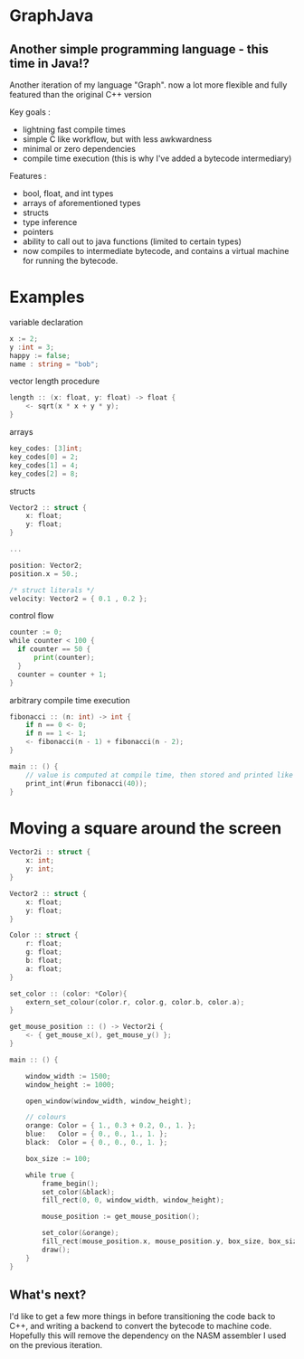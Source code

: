 # GraphJava

## Another simple programming language - this time in Java!?

Another iteration of my language "Graph". now a lot more flexible and fully featured than the original C++ version

Key goals :
- lightning fast compile times
- simple C like workflow, but with less awkwardness
- minimal or zero dependencies
- compile time execution (this is why I've added a bytecode intermediary)

Features : 
- bool, float, and int types
- arrays of aforementioned types
- structs
- type inference
- pointers
- ability to call out to java functions (limited to certain types)
- now compiles to intermediate bytecode, and contains a virtual machine for running the bytecode.

# Examples

variable declaration
```go
x := 2;
y :int = 3;
happy := false;
name : string = "bob";
```

vector length procedure
```go
length :: (x: float, y: float) -> float {
    <- sqrt(x * x + y * y);
}
```

arrays
```go
key_codes: [3]int;
key_codes[0] = 2;
key_codes[1] = 4;
key_codes[2] = 8;
```

structs
```go
Vector2 :: struct {
    x: float;
    y: float;
}

...

position: Vector2;
position.x = 50.;

/* struct literals */
velocity: Vector2 = { 0.1 , 0.2 };
```

control flow
```go
counter := 0;
while counter < 100 {
  if counter == 50 {
      print(counter);
  }
  counter = counter + 1;
}
```
arbitrary compile time execution
```go
fibonacci :: (n: int) -> int {
    if n == 0 <- 0;
    if n == 1 <- 1;
    <- fibonacci(n - 1) + fibonacci(n - 2);
}

main :: () {
    // value is computed at compile time, then stored and printed like a contant at runtime
    print_int(#run fibonacci(40));
}
```

# Moving a square around the screen
```go
Vector2i :: struct {
    x: int;
    y: int;
}

Vector2 :: struct {
    x: float;
    y: float;
}

Color :: struct {
    r: float;
    g: float;
    b: float;
    a: float;
}

set_color :: (color: *Color){
    extern_set_colour(color.r, color.g, color.b, color.a);
}

get_mouse_position :: () -> Vector2i {
    <- { get_mouse_x(), get_mouse_y() };
}

main :: () {

    window_width := 1500;
    window_height := 1000;

    open_window(window_width, window_height);

    // colours
    orange: Color = { 1., 0.3 + 0.2, 0., 1. };
    blue:   Color = { 0., 0., 1., 1. };
    black:  Color = { 0., 0., 0., 1. };

    box_size := 100;

    while true {
        frame_begin();
        set_color(&black);
        fill_rect(0, 0, window_width, window_height);

        mouse_position := get_mouse_position();

        set_color(&orange);
        fill_rect(mouse_position.x, mouse_position.y, box_size, box_size);
        draw();
    }
}
```
## What's next?
I'd like to get a few more things in before transitioning the code back to C++, and writing a backend to convert the bytecode to machine code.
Hopefully this will remove the dependency on the NASM assembler I used on the previous iteration.
  
